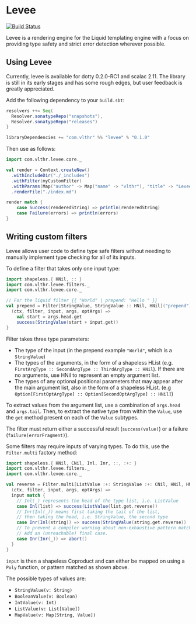 # Levee
[![Build Status](https://travis-ci.org/vlthr/levee.svg?branch=master)](https://travis-ci.org/vlthr/levee)

Levee is a rendering engine for the Liquid templating engine with a focus on providing type safety and strict error detection wherever possible.

## Using Levee
Currently, levee is available for dotty 0.2.0-RC1 and scalac 2.11. The library is still in its early stages and has some rough edges, but user feedback is greatly appreciated.

Add the following dependency to your `build.sbt`:
```scala
resolvers ++= Seq(
  Resolver.sonatypeRepo("snapshots"),
  Resolver.sonatypeRepo("releases")
}

libraryDependencies += "com.vlthr" %% "levee" % "0.1.0"
```

Then use as follows:
```scala
import com.vlthr.levee.core._

val render = Context.createNew()
  .withIncludeDir("./_includes")
  .withFilter(myCustomFilter)
  .withParams(Map("author" -> Map("name" -> "vlthr"), "title" -> "Levee README"))
  .renderFile("./index.md")

render match {
    case Success(renderedString) => println(renderedString)
    case Failure(errors) => println(errors)
}
```

## Writing custom filters
Levee allows user code to define type safe filters without needing to manually implement type checking for all of its inputs.

To define a filter that takes only one input type:
```scala
import shapeless.{ HNil, :: }
import com.vlthr.levee.filters._
import com.vlthr.levee.core._

// For the liquid filter {{ "World" | prepend: "Hello " }}
val prepend = Filter[StringValue, StringValue :: HNil, HNil]("prepend") {
  (ctx, filter, input, args, optArgs) =>
    val start = args.head.get
    success(StringValue(start + input.get))
}
```

Filter takes three type parameters:
- The type of the input (in the prepend example `"World"`, which is a `StringValue`)
- The types of the arguments, in the form of a shapeless HList (e.g. `FirstArgType :: SecondArgType :: ThirdArgType :: HNil`). If there are no arguments, use HNil to represent an empty argument list.
- The types of any optional positional parameters that may appear after the main argument list, also in the form of a shapeless HList. (e.g `Option[FirstOptArgType] :: Option[SecondOptArgType] :: HNil]`)

To extract values from the argument list, use a combination of `args.head` and `args.tail`. Then, to extract the native type from within the `Value`, use the `get` method present on each of the `Value` subtypes.

The filter must return either a successful result (`success(value)`) or a failure (`failure(errorFragment)`).

Some filters may require inputs of varying types. To do this, use the `Filter.multi` factory method:
```scala
import shapeless.{ HNil, CNil, Inl, Inr, ::, :+: }
import com.vlthr.levee.filters._
import com.vlthr.levee.core._

val reverse = Filter.multi[ListValue :+: StringValue :+: CNil, HNil, HNil]("reverse") {
  (ctx, filter, input, args, optArgs) =>
  input match {
    // Inl(_) represents the head of the type list, i.e. ListValue
    case Inl(list) => success(ListValue(list.get.reverse))
    // Inr(Inl(_)) means first taking the tail of the list,
    // then taking the head, i.e. StringValue, the second type
    case Inr(Inl(string)) => success(StringValue(string.get.reverse))
    // To prevent a compiler warning about non-exhaustive pattern matching,
    // Add an (unreachable) final case.
    case Inr(Inr(_)) => abort()
  }
}
```
`input` is then a shapeless Coproduct and can either be mapped on using a `Poly` function, or pattern matched as shown above.

The possible types of values are:
- `StringValue(v: String)`
- `BooleanValue(v: Boolean)`
- `IntValue(v: Int)`
- `ListValue(v: List[Value])`
- `MapValue(v: Map[String, Value])`
